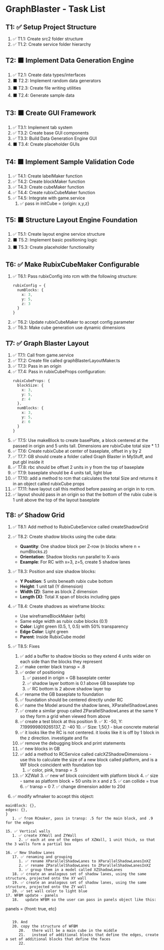 # GraphBlaster - Task List

## T1: ✅ Setup Project Structure

1. ✅ T1.1: Create src2 folder structure
2. ✅ T1.2: Create service folder hierarchy

## T2: ⬛ Implement Data Generation Engine

1. ✅ T2.1: Create data types/interfaces
2. ⬛ T2.2: Implement random data generators
3. ⬛ T2.3: Create file writing utilities
4. ⬛ T2.4: Generate sample data

## T3: ⬛ Create GUI Framework

1. ✅ T3.1: Implement tab system
2. ✅ T3.2: Create base GUI components
3. ✅ T3.3: Build Data Generation Engine GUI
4. ⬛ T3.4: Create placeholder GUIs

## T4: ⬛ Implement Sample Validation Code

1. ✅ T4.1: Create labelMaker function
2. ✅ T4.2: Create blockMaker function
3. ✅ T4.3: Create cubeMaker function
4. ✅ T4.4: Create rubixCubeMaker function
5. ✅ T4.5: Integrate with game.service
   1. ✅ pass in initCube = {origin: x,y,z}

## T5: ⬛ Structure Layout Engine Foundation

1. ✅ T5.1: Create layout engine service structure
2. ⬛ T5.2: Implement basic positioning logic
3. ⬛ T5.3: Create placeholder functionality

## T6: ✅ Make RubixCubeMaker Configurable

1. ✅ T6.1: Pass rubixConfig into rcm with the following structure:
   ```typescript
   rubixConfig = {
     numBlocks: {
       x: 3,
       y: 5,
       z: 3
     }
   }
   ```
2. ✅ T6.2: Update rubixCubeMaker to accept config parameter
3. ✅ T6.3: Make cube generation use dynamic dimensions

## T7: ✅ Graph Blaster Layout

1. ✅ T7.1: Call from game.service
2. ✅ T7.2: Create file called graphBlasterLayoutMaker.ts
3. ✅ T7.3: Pass in an origin
4. ✅ T7.4: Pass in rubixCubeProps configuration:
   ```typescript
   rubixCubeProps: {
     blockSize: {
       x: 3,
       y: 5,
       z: 4
     },
     numBlocks: {
       x: 3,
       y: 5,
       z: 6
     }
   }
   ```
5. ✅ T7.5: Use makeBlock to create basePlate, a block centered at the passed in origin and 5 units tall. Dimensions are rubixCube total size * 1.1
6. ✅ T7.6: Create rubixCube at center of baseplate, offset in y by 2
7. ✅ T7.7: GB should create a folder called Graph Blaster in MyStuff, and put gbl inside it 
8. ✅ T7.8: rbc should be offset 2 units in y from the top of baseplate
9. ✅ T7.9: baseplate should be 4 units tall, light blue
10. ✅ T7.10: add a method to rcm that calculates the total Size and returns it in an object called rubixCube props
11. ✅ T7.11: have layout call this method before passing an origin in to rcm.
   1. ✅ layout should pass in an origin so that the bottom of the rubix cube is 1 unit above the top of the layout baseplate 

## T8: ✅ Shadow Grid

1. ✅ T8.1: Add method to RubixCubeService called createShadowGrid
2. ✅ T8.2: Create shadow blocks using the cube data:
   - **Quantity**: One shadow block per Z-row (n blocks where n = numBlocks.z)
   - **Orientation**: Shadow blocks run parallel to X-axis
   - **Example**: For RC with x=3, z=5, create 5 shadow lanes
3. ✅ T8.3: Position and size shadow blocks:
   - **Y Position**: 5 units beneath rubix cube bottom
   - **Height**: 1 unit tall (Y dimension)
   - **Width (Z)**: Same as block Z dimension
   - **Length (X)**: Total X span of blocks including gaps
4. ✅ T8.4: Create shadows as wireframe blocks:
   - Use wireframeBlockMaker (wfb)
   - Same edge width as rubix cube blocks (0.1)
   - **Color**: Light green (0.5, 1, 0.5) with 50% transparency
   - **Edge Color**: Light green
   - **Parent**: Inside RubixCube model
5. ✅ T8.5: Fixes
   1. ✅ add a buffer to shadow blocks so they extend 4 units wider on each side than the blocks they represent
   2. ✅ make center black transp = .8
   3. ✅ order of positioning
      1. ✅ passed in origin = GB baseplate center
      2. ✅ shadow layer bottom is 0.1 above GB baseplate top
      3. ✅ RC bottom is 2 above shadow layer top
   4. ✅ rename the GB baseplate to foundation
   5. ✅ foundation should be centered directly under RC
   6. ✅ name the Model around the shadow lanes, XParallelShadowLanes
   7. ✅ create a similar group called ZParallelShadowLanes at the same Y so they form a grid when viewed from above 
   8. ✅ create a test block at this position
      9. ✅ X: -50, Y: 7.199999809265137, Z: -40
      10. ✅ Size: 1,50,1 - blue concrete material 
   11. ✅ it looks like the RC is not centered.  it looks like it is off by 1 block in the z direction.  investigate and fix
   12. ✅ remove the debugging block and print statements
   13. ✅ new blocks in GB
      1. ✅ add a method to RCService called calcXZShadowDimensions - use this to calculate the size of a new block called platform, and is a WF block coincident with foundation top
         1. ✅ color, pink, transp = .5
      2. ✅ XZWall
         3. ✅ new wf block coincident with platform block
         4. ✅ size - same as platform block + 50 units in x and z
         5. ✅ can collide = true  
         6. ✅ transp = 0
         7. ✅ change dimension adder to 20d

14. ✅ modify wfmaker to accept this object:

``` overRideProps: {
mainBlock: {},
edges: {},
}
   1. ✅ from RCmaker, pass in transp: .5 for the main block, and .9 for the edges

15. ✅ Vertical walls 
   1. ✅ create XYWall and ZYWall
      2. ✅ each at one of the edges of XZWall, 1 unit thick, so that the 3 walls form a partial box

16. ✅ New Shadow Lanes
   17. ✅ renaming and grouping
      1. ✅ rename XParallelShadowLanes to XParallelShadowLanesInXZ
      2. ✅ rename ZParallelShadowLanes to ZParallelShadowLanesInXZ
      3. ✅ group them in a model called XZShadowLanes
   18. ✅ create an analogous set of shadow lanes, using the same structure, projected onto the XY wall
   19. ✅ create an analogous set of shadow lanes, using the same structure, projected onto the ZY wall
   20. ✅ set wall color to light blue
17. WFBM update - panels
   18.   update WFBM so the user can pass in panels object like this:
```
panels = {front: true, etc}
```

   19. And 
   20. copy the structure of WFBM
      20.   there will be a main cube in the middle
      21.   instead of additional blocks that define the edges, create a set of additional blocks that define the faces
      22.   